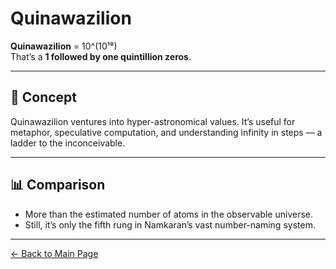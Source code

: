 # Quinawazilion

**Quinawazilion** = 10^(10¹⁸)  
That’s a **1 followed by one quintillion zeros**.

---

## 🧠 Concept

Quinawazilion ventures into hyper-astronomical values. It’s useful for metaphor, speculative computation, and understanding infinity in steps — a ladder to the inconceivable.

---

## 📊 Comparison

- More than the estimated number of atoms in the observable universe.
- Still, it’s only the fifth rung in Namkaran’s vast number-naming system.

---

[← Back to Main Page](./)
